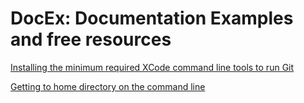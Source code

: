 # DocEx: Documentation Examples and free resources

[Installing the minimum required XCode command line tools to run Git](git-xcode-tools.md)
 
[Getting to home directory on the command line](cli-home.md)

